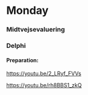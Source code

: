 # Monday

### Midtvejsevaluering

### Delphi



#### Preparation: 

https://youtu.be/2_LRyf_FVVs

https://youtu.be/rh8BBS1_zkQ
